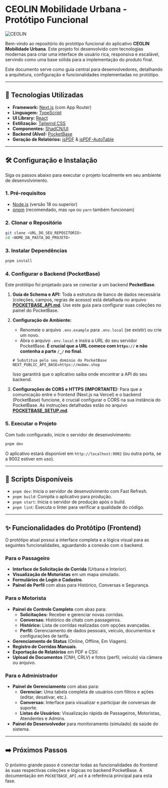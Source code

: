 # CEOLIN Mobilidade Urbana - Protótipo Funcional

![CEOLIN](https://placehold.co/1200x300.png?text=CEOLIN+Mobilidade+Urbana)

Bem-vindo ao repositório do protótipo funcional do aplicativo **CEOLIN Mobilidade Urbana**. Este projeto foi desenvolvido com tecnologias modernas para criar uma interface de usuário rica, responsiva e escalável, servindo como uma base sólida para a implementação do produto final.

Este documento serve como guia central para desenvolvedores, detalhando a arquitetura, configuração e funcionalidades implementadas no protótipo.

---

## 🚀 Tecnologias Utilizadas

-   **Framework:** [Next.js](https://nextjs.org/) (com App Router)
-   **Linguagem:** [TypeScript](https://www.typescriptlang.org/)
-   **UI Library:** [React](https://react.dev/)
-   **Estilização:** [Tailwind CSS](https://tailwindcss.com/)
-   **Componentes:** [ShadCN/UI](https://ui.shadcn.com/)
-   **Backend (Alvo):** [PocketBase](https://pocketbase.io/)
-   **Geração de Relatórios:** [jsPDF](https://github.com/parallax/jsPDF) & [jsPDF-AutoTable](https://github.com/simonbengtsson/jsPDF-AutoTable)

---

## 🛠️ Configuração e Instalação

Siga os passos abaixo para executar o projeto localmente em seu ambiente de desenvolvimento.

### 1. Pré-requisitos

-   [Node.js](https://nodejs.org/) (versão 18 ou superior)
-   [pnpm](https://pnpm.io/) (recomendado, mas `npm` ou `yarn` também funcionam)

### 2. Clonar o Repositório

```bash
git clone <URL_DO_SEU_REPOSITORIO>
cd <NOME_DA_PASTA_DO_PROJETO>
```

### 3. Instalar Dependências

```bash
pnpm install
```

### 4. Configurar o Backend (PocketBase)

Este protótipo foi projetado para se conectar a um backend **PocketBase**.

1.  **Guia de Schema e API:** Toda a estrutura de banco de dados necessária (coleções, campos, regras de acesso) está detalhada no arquivo [**POCKETBASE_API.md**](./POCKETBASE_API.md). Use este guia para configurar suas coleções no painel do PocketBase.

2.  **Configuração de Ambiente:**
    -   Renomeie o arquivo `.env.example` para `.env.local` (se existir) ou crie um novo.
    -   Abra o arquivo `.env.local` e insira a URL do seu servidor PocketBase. **É crucial que a URL comece com `https://` e não contenha a parte `/_/` no final**.

    ```env
    # Substitua pelo seu domínio do PocketBase
    NEXT_PUBLIC_API_BASE=https://mobmv.shop
    ```

    Isso garantirá que o aplicativo saiba onde encontrar a API do seu backend.

3.  **Configurações de CORS e HTTPS (IMPORTANTE):** Para que a comunicação entre o frontend (Next.js na Vercel) e o backend (PocketBase) funcione, é crucial configurar o CORS na sua instância do PocketBase. As instruções detalhadas estão no arquivo [**POCKETBASE_SETUP.md**](./POCKETBASE_SETUP.md).

### 5. Executar o Projeto

Com tudo configurado, inicie o servidor de desenvolvimento:

```bash
pnpm dev
```

O aplicativo estará disponível em `http://localhost:9002` (ou outra porta, se a 9002 estiver em uso).

---

## 📜 Scripts Disponíveis

-   `pnpm dev`: Inicia o servidor de desenvolvimento com Fast Refresh.
-   `pnpm build`: Compila o aplicativo para produção.
-   `pnpm start`: Inicia o servidor de produção após o build.
-   `pnpm lint`: Executa o linter para verificar a qualidade do código.

---

## ✨ Funcionalidades do Protótipo (Frontend)

O protótipo atual possui a interface completa e a lógica visual para as seguintes funcionalidades, aguardando a conexão com o backend.

### Para o Passageiro

-   **Interface de Solicitação de Corrida** (Urbana e Interior).
-   **Visualização de Motoristas** em um mapa simulado.
-   **Formulários de Login e Cadastro**.
-   **Painel de Perfil** com abas para Histórico, Conversas e Segurança.

### Para o Motorista

-   **Painel de Controle Completo** com abas para:
    -   **Solicitações:** Receber e gerenciar novas corridas.
    -   **Conversas:** Histórico de chats com passageiros.
    -   **Histórico:** Lista de corridas realizadas com opções avançadas.
    -   **Perfil:** Gerenciamento de dados pessoais, veículo, documentos e configurações de tarifa.
-   **Gerenciamento de Status** (Online, Offline, Em Viagem).
-   **Registro de Corridas Manuais**.
-   **Exportação de Relatórios** em PDF e CSV.
-   **Upload de Documentos** (CNH, CRLV) e fotos (perfil, veículo) via câmera ou arquivo.

### Para o Administrador

-   **Painel de Gerenciamento** com abas para:
    -   **Gerenciar:** Uma tabela completa de usuários com filtros e ações (editar, desativar, etc.).
    -   **Conversas:** Interface para visualizar e participar de conversas de suporte.
    -   **Listas de Usuários:** Visualização rápida de Passageiros, Motoristas, Atendentes e Admins.
-   **Painel do Desenvolvedor** para monitoramento (simulado) da saúde do sistema.

---

## ➡️ Próximos Passos

O próximo grande passo é conectar todas as funcionalidades do frontend às suas respectivas coleções e lógicas no backend PocketBase. A documentação em `POCKETBASE_API.md` é a referência principal para esta fase.
